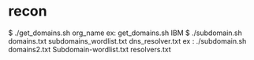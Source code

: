 # recon
$ ./get_domains.sh org_name
  ex: get_domains.sh IBM
$ ./subdomain.sh domains.txt subdomains_wordlist.txt dns_resolver.txt
  ex : ./subdomain.sh domains2.txt Subdomain-wordlist.txt resolvers.txt
